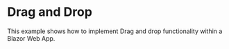 # Drag and Drop

This example shows how to implement Drag and drop functionality within a Blazor Web App.


